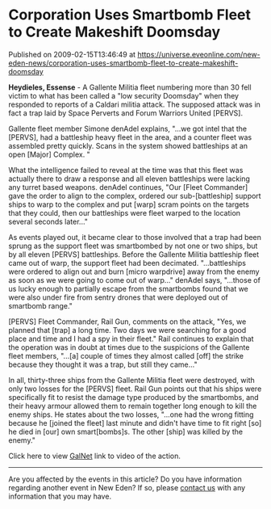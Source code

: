 # Corporation Uses Smartbomb Fleet to Create Makeshift Doomsday
Published on 2009-02-15T13:46:49 at https://universe.eveonline.com/new-eden-news/corporation-uses-smartbomb-fleet-to-create-makeshift-doomsday

**Heydieles, Essense** \- A Gallente Militia fleet numbering more than 30 fell victim to what has been called a "low security Doomsday" when they responded to reports of a Caldari militia attack. The supposed attack was in fact a trap laid by Space Perverts and Forum Warriors United [PERVS].

Gallente fleet member Simone denAdel explains, "...we got intel that the [PERVS], had a battleship heavy fleet in the area, and a counter fleet was assembled pretty quickly. Scans in the system showed battleships at an open [Major] Complex. "

What the intelligence failed to reveal at the time was that this fleet was actually there to draw a response and all eleven battleships were lacking any turret based weapons. denAdel continues, "Our [Fleet Commander] gave the order to align to the complex, ordered our sub-[battleship] support ships to warp to the complex and put [warp] scram points on the targets that they could, then our battleships were fleet warped to the location several seconds later..."

As events played out, it became clear to those involved that a trap had been sprung as the support fleet was smartbombed by not one or two ships, but by all eleven [PERVS] battleships. Before the Gallente Militia battleship fleet came out of warp, the support fleet had been decimated. "...battleships were ordered to align out and burn [micro warpdrive] away from the enemy as soon as we were going to come out of warp..." denAdel says, "...those of us lucky enough to partially escape from the smartbombs found that we were also under fire from sentry drones that were deployed out of smartbomb range."

[PERVS] Fleet Commander, Rail Gun, comments on the attack, "Yes, we planned that [trap] a long time. Two days we were searching for a good place and time and I had a spy in their fleet." Rail continues to explain that the operation was in doubt at times due to the suspicions of the Gallente fleet members, "...[a] couple of times they almost called [off] the strike because they thought it was a trap, but still they came..."

In all, thirty-three ships from the Gallente Militia fleet were destroyed, with only two losses for the [PERVS] fleet. Rail Gun points out that his ships were specifically fit to resist the damage type produced by the smartbombs, and their heavy armour allowed them to remain together long enough to kill the enemy ships. He states about the two losses, "...one had the wrong fitting because he [joined the fleet] last minute and didn't have time to fit right [so] he died in [our] own smart[bombs]s. The other [ship] was killed by the enemy."

Click here to view [GalNet](http://myeve.eve-online.com/ingameboard.asp?a=topic&threadID=987859) link to video of the action.

 

* * *

Are you affected by the events in this article? Do you have information regarding another event in New Eden? If so, please [contact us](http://myeve.eve-online.com/news.asp?a=submitrp) with any information that you may have.
